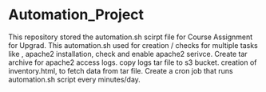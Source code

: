 # Automation_Project

This repository stored the automation.sh scirpt file for Course Assignment for Upgrad.
This automation.sh used for creation / checks for multiple tasks like , apache2 installation, check and enable apache2 serivce.
Create tar archive for apache2 access logs.
copy logs tar file to s3 bucket.
creation of inventory.html, to fetch data from tar file.
Create a cron job that runs automation.sh script every minutes/day.

